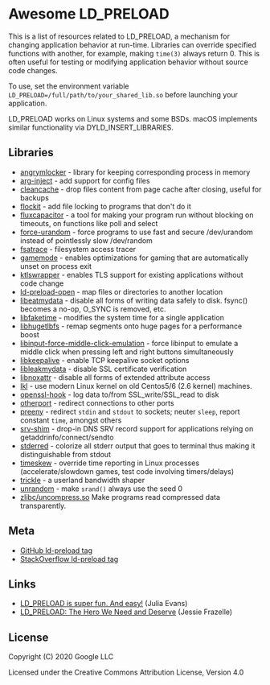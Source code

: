 # Awesome LD\_PRELOAD

This is a list of resources related to LD\_PRELOAD, a mechanism for changing
application behavior at run-time.  Libraries can override specified functions
with another, for example, making `time(3)` always return 0.  This is often
useful for testing or modifying application behavior without source code
changes.

To use, set the environment variable
`LD_PRELOAD=/full/path/to/your_shared_lib.so` before launching your
application.

LD\_PRELOAD works on Linux systems and some BSDs.  macOS implements similar
functionality via DYLD\_INSERT\_LIBRARIES.

## Libraries

* [angrymlocker](https://github.com/stiletto/angrymlocker) - library for keeping corresponding process in memory
* [arg-inject](https://github.com/jktr/arg-inject) - add support for config files
* [cleancache](https://github.com/kahing/bin/blob/master/cleancache.c) - drop files content from page cache after closing, useful for backups
* [flockit](https://github.com/smerritt/flockit) - add file locking to programs that don't do it
* [fluxcapacitor](https://github.com/majek/fluxcapacitor) - a tool for making your program run without blocking on timeouts, on functions like poll and select
* [force-urandom](https://github.com/AGWA/force-urandom) - force programs to use fast and secure /dev/urandom instead of pointlessly slow /dev/random
* [fsatrace](https://github.com/jacereda/fsatrace) - filesystem access tracer
* [gamemode](https://github.com/FeralInteractive/gamemode) - enables optimizations for gaming that are automatically unset on process exit
* [ktlswrapper](https://github.com/zliuva/ktlswrapper) - enables TLS support for existing applications without code change
* [ld-preload-open](https://github.com/fritzw/ld-preload-open) - map files or directories to another location
* [libeatmydata](https://github.com/stewartsmith/libeatmydata) - disable all forms of writing data safely to disk. fsync() becomes a no-op, O\_SYNC is removed, etc.
* [libfaketime](https://github.com/wolfcw/libfaketime) - modifies the system time for a single application
* [libhugetlbfs](https://github.com/libhugetlbfs/libhugetlbfs) - remap segments onto huge pages for a performance boost
* [libinput-force-middle-click-emulation](https://github.com/gaul/libinput-force-middle-click-emulation) - force libinput to emulate a middle click when pressing left and right buttons simultaneously
* [libkeepalive](https://github.com/msantos/libkeepalive) - enable TCP keepalive socket options
* [libleakmydata](https://github.com/DavidBuchanan314/libleakmydata) - disable SSL certificate verification
* [libnoxattr](https://github.com/gaul/libnoxattr) - disable all forms of extended attribute access
* [lkl](https://github.com/lkl/linux#lkl-hijack-library) - use modern Linux kernel on old Centos5/6 (2.6 kernel) machines.
* [openssl-hook](https://github.com/sebcat/openssl-hook) - log data to/from SSL\_write/SSL\_read to disk
* [otherport](https://github.com/FiloSottile/otherport) - redirect connections to other ports
* [preeny](https://github.com/zardus/preeny) - redirect `stdin` and `stdout` to sockets; neuter `sleep`, report constant `time`, amongst others
* [srv-shim](https://github.com/disasters/srv-shim) - drop-in DNS SRV record support for applications relying on getaddrinfo/connect/sendto
* [stderred](https://github.com/sickill/stderred) - colorize all stderr output that goes to terminal thus making it distinguishable from stdout
* [timeskew](https://github.com/vi/timeskew) - override time reporting in Linux processes (accelerate/slowdown games, test code involving timers/delays)
* [trickle](https://github.com/mariusae/trickle) - a userland bandwidth shaper
* [unrandom](https://github.com/whitequark/unrandom) - make `srand()` always use the seed 0
* [zlibc/uncompress.so](http://zlibc.linux.lu/install.html) Make programs read compressed data transparently.

## Meta

* [GitHub ld-preload tag](https://github.com/topics/ld-preload)
* [StackOverflow ld-preload tag](https://stackoverflow.com/questions/tagged/ld-preload)

## Links

* [LD\_PRELOAD is super fun. And easy!](https://jvns.ca/blog/2014/11/27/ld-preload-is-super-fun-and-easy/) (Julia Evans)
* [LD\_PRELOAD: The Hero We Need and Deserve](https://blog.jessfraz.com/post/ld_preload/) (Jessie Frazelle)

## License

Copyright (C) 2020 Google LLC

Licensed under the Creative Commons Attribution License, Version 4.0
